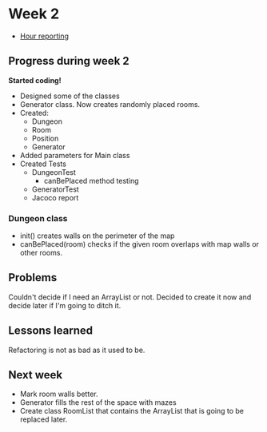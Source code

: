 # Week 2

- [Hour reporting](https://github.com/hajame/RandomDungeonGenerator2000/blob/master/documentation/hour_report.md)

## Progress during week 2

__Started coding!__  

- Designed some of the classes
- Generator class. Now creates randomly placed rooms.
- Created:
	- Dungeon
	- Room
	- Position
	- Generator
- Added parameters for Main class
- Created Tests
	- DungeonTest
		- canBePlaced method testing
	- GeneratorTest
	- Jacoco report

### Dungeon class

- init() creates walls on the perimeter of the map
- canBePlaced(room) checks if the given room overlaps with map walls or other rooms.

## Problems

Couldn't decide if I need an ArrayList or not. Decided to create it now and decide later if I'm going to ditch it.

## Lessons learned

Refactoring is not as bad as it used to be.

## Next week

- Mark room walls better.
- Generator fills the rest of the space with mazes
- Create class RoomList that contains the ArrayList that is going to be replaced later.

